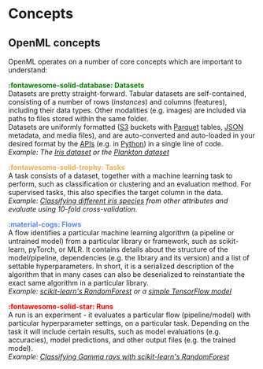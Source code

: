 # Concepts  

## OpenML concepts 
OpenML operates on a number of core concepts which are important to understand: 

**<span style="color:green">:fontawesome-solid-database: Datasets</span>**  
Datasets are pretty straight-forward. Tabular datasets are self-contained, consisting of a number of rows (_instances_) and columns (features), including their data types. Other 
modalities (e.g. images) are included via paths to files stored within the same folder.  
Datasets are uniformly formatted ([S3](https://min.io/product/s3-compatibility) buckets with [Parquet](https://parquet.apache.org/) tables, [JSON](https://developer.mozilla.org/en-US/docs/Learn/JavaScript/Objects/JSON) metadata, and media files), and are auto-converted and auto-loaded in your desired format by the [APIs](https://www.openml.org/apis) (e.g. in [Python](https://openml.github.io/openml-python/main/)) in a single line of code.  
_Example: The <a href="https://www.openml.org/d/61" target="_blank">Iris dataset</a> or the <a href="https://www.openml.org/d/44282" target="_blank">Plankton dataset</a>_


**<span style="color:#f0ad4e">:fontawesome-solid-trophy: Tasks</span>**  
A task consists of a dataset, together with a machine learning task to perform, such as classification or clustering and an evaluation method. For
supervised tasks, this also specifies the target column in the data.  
_Example: <a href="https://www.openml.org/t/59" target="_blank">Classifying different iris species</a> from other attributes and evaluate using 10-fold cross-validation._

**<span style="color:#5488e8">:material-cogs: Flows</span>**  
A flow identifies a particular machine learning algorithm (a pipeline or untrained model) from a particular library or framework, such as scikit-learn, pyTorch, or MLR. It contains details about the structure of the model/pipeline, dependencies (e.g. the library and its version) and a list of settable hyperparameters. In short, it is a serialized description of the algorithm that in many cases can also be deserialized to reinstantiate the exact same algorithm in a particular library.   
_Example: <a href="https://www.openml.org/f/18998" target="_blank">scikit-learn's RandomForest</a> or a <a href="https://www.openml.org/f/18578" target="_blank">simple TensorFlow model</a>_

**<span style="color:red">:fontawesome-solid-star: Runs</span>**  
A run is an experiment - it evaluates a particular flow (pipeline/model) with particular hyperparameter settings, on a particular task. Depending on the task it will include certain results, such as model evaluations (e.g. accuracies), model predictions, and other output files (e.g. the trained model).  
_Example: <a href="https://www.openml.org/r/10591758" target="_blank">Classifying Gamma rays with scikit-learn's RandomForest</a>_